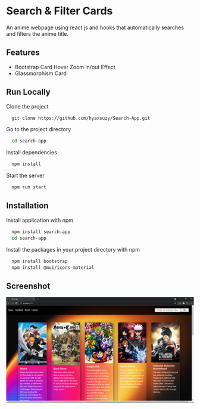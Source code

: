 
# Search & Filter Cards

An anime webpage using react js and hooks that automatically searches and filters the anime title.


## Features

- Bootstrap Card Hover Zoom in/out Effect
- Glassmorphism Card

  
## Run Locally

Clone the project

```bash
  git clone https://github.com/hyaxsuzy/Search-App.git
```

Go to the project directory

```bash
  cd search-app
```

Install dependencies

```bash
  npm install
```

Start the server

```bash
  npm run start
```

  
## Installation

Install application with npm

```bash
  npm install search-app
  cd search-app
```
Install the packages in your project directory with npm

```bash
  npm install bootstrap
  npm install @mui/icons-material
```
## Screenshot

![App Screenshot](animeweb.png)

  
